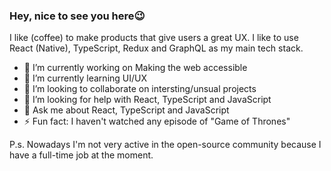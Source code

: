 ### Hey, nice to see you here😉

I like (coffee) to make products that give users a great UX. I like to use React (Native), TypeScript, Redux and GraphQL as my main tech stack. 


- 🔭 I’m currently working on Making the web accessible
- 🌱 I’m currently learning UI/UX
- 👯 I’m looking to collaborate on intersting/unsual projects
- 🤔 I’m looking for help with React, TypeScript and JavaScript
- 💬 Ask me about React, TypeScript and JavaScript
- ⚡ Fun fact: I haven't watched any episode of "Game of Thrones"


P.s. Nowadays I'm not very active in the open-source community because I have a full-time job at the moment.
